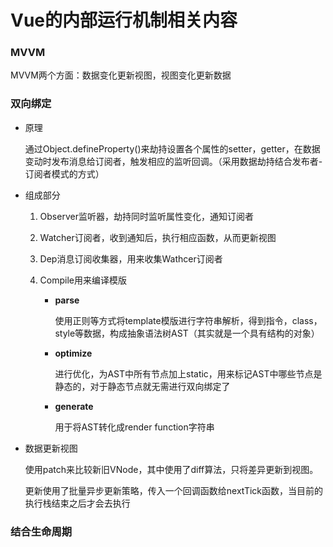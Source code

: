 # Vue的内部运行机制相关内容

### MVVM

MVVM两个方面：数据变化更新视图，视图变化更新数据

### 双向绑定

- 原理

  通过Object.defineProperty()来劫持设置各个属性的setter，getter，在数据变动时发布消息给订阅者，触发相应的监听回调。（采用数据劫持结合发布者-订阅者模式的方式）

- 组成部分

  1. Observer监听器，劫持同时监听属性变化，通知订阅者

  2. Watcher订阅者，收到通知后，执行相应函数，从而更新视图

  3. Dep消息订阅收集器，用来收集Wathcer订阅者  

  4. Compile用来编译模版

     - **parse**

       使用正则等方式将template模版进行字符串解析，得到指令，class，style等数据，构成抽象语法树AST（其实就是一个具有结构的对象）

     - **optimize**

        进行优化，为AST中所有节点加上static，用来标记AST中哪些节点是静态的，对于静态节点就无需进行双向绑定了

     - **generate**

       用于将AST转化成render function字符串

- 数据更新视图

  使用patch来比较新旧VNode，其中使用了diff算法，只将差异更新到视图。

  更新使用了批量异步更新策略，传入一个回调函数给nextTick函数，当目前的执行栈结束之后才会去执行



### 结合生命周期

